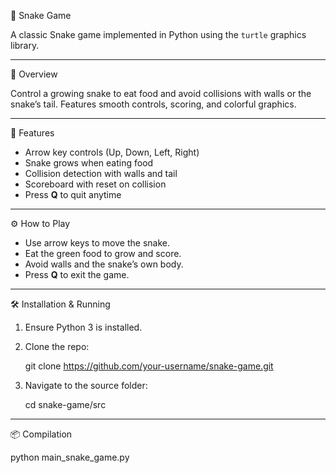 🐍 Snake Game 

A classic Snake game implemented in Python using the `turtle` graphics library.

---

📌 Overview

Control a growing snake to eat food and avoid collisions with walls or the snake’s tail. Features smooth controls, scoring, and colorful graphics.

---

🎯 Features

- Arrow key controls (Up, Down, Left, Right)
- Snake grows when eating food
- Collision detection with walls and tail
- Scoreboard with reset on collision
- Press **Q** to quit anytime

---

⚙️ How to Play

- Use arrow keys to move the snake.
- Eat the green food to grow and score.
- Avoid walls and the snake’s own body.
- Press **Q** to exit the game.

---

🛠️ Installation & Running

1. Ensure Python 3 is installed.
2. Clone the repo:

   git clone https://github.com/your-username/snake-game.git

3. Navigate to the source folder:

   cd snake-game/src

---

📦 Compilation

   python main_snake_game.py